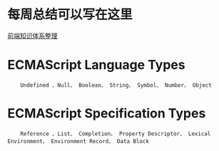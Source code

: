 # 每周总结可以写在这里

[前端知识体系整理](./前端技术-szc.xmind)

# ECMAScript Language Types
        Undefined 、Null、 Boolean、 String、 Symbol、 Number、 Object
# ECMAScript Specification Types
        Reference 、List、 Completion、 Property Descriptor、 Lexical Environment、 Environment Record、 Data Block
